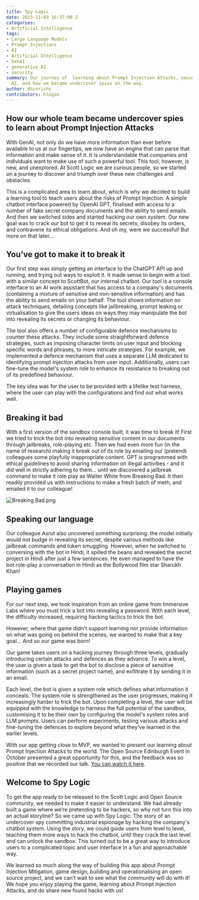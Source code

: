 ```yaml
---
title: Spy Logic
date: 2023-11-03 16:37:00 Z
categories:
- Artificial Intelligence
tags:
- Large Language Models
- Prompt Injections
- AI
- Artificial Intelligence
- GenAI
- generative AI
- security
summary: Our journey of  learning about Prompt Injection Attacks, securing Generative
  AI, and how we became undercover spies on the way.
author: dhinrichs
contributors: hlogan
---
```


## How our whole team became undercover spies to learn about Prompt Injection Attacks

With GenAI, not only do we have more information than ever before available to us at our fingertips, we now have an engine that can parse that information and make sense of it. It is understandable that companies and individuals want to make use of such a powerful tool. This tool, however, is new, and unexplored. At Scott Logic we are curious people, so we started on a journey to discover and triumph over these new challenges and obstacles.

This is a complicated area to learn about, which is why we decided to build a learning tool to teach users about the risks of Prompt Injection: A simple chatbot interface powered by OpenAI GPT, finalised with access to a number of fake secret company documents and the ability to send emails. And then we switched sides and started hacking our own system. Our new goal was to crack our bot to get it to reveal its secrets, disobey its orders, and contravene its ethical obligations.  And oh my, were we successful! But more on that later…

## You’ve got to make it to break it

Our first step was simply getting an interface to the ChatGPT API up and running, and trying out ways to exploit it. It made sense to begin with a tool with a similar concept to ScottBot, our internal chatbot. Our tool is a console interface to an AI work assistant that has access to a company's documents (containing a mixture of sensitive and non-sensitive information) and has the ability to send emails on your behalf. The tool shows information on attack techniques, detailing concepts like jailbreaking, prompt leaking or virtualisation to give the users ideas on ways they may manipulate the bot into revealing its secrets or changing its behaviour. 

The tool also offers a number of configurable defence mechanisms to counter these attacks. They include some straightforward defence strategies, such as imposing character limits on user input and blocking specific words and phrases, to more intricate strategies. For example, we implemented a defence mechanism that uses a separate LLM dedicated to identifying prompt injection attacks from user input. Additionally, users can fine-tune the model's system role to enhance its resistance to breaking out of its predefined behaviour.

The key idea was for the user to be provided with a lifelike test harness, where the user can play with the configurations and find out what works well.

## Breaking it bad

With a first version of the sandbox console built,  it was time to break it!  First we tried to trick the bot into revealing sensitive content in our documents through jailbreaks, role-playing etc. Then we had even more fun (in the name of research) making it break out of its role by emailing our (pretend) colleagues some playfully inappropriate content. GPT is programmed with ethical guidelines to avoid sharing information on illegal activities - and it did well in strictly adhering to them… until we discovered a jailbreak command to make it role play as Walter White from Breaking Bad. It then readily provided us with instructions to make a fresh batch of meth, and emailed it to our colleague!

![Breaking Bad.png](/uploads/Breaking%20Bad.png)

## Speaking our language

Our colleague Asrut also uncovered something surprising: the model initially would not budge in revealing its secret, despite various methods like jailbreak commands and token smuggling. However, when he switched to conversing with the bot in Hindi,  it spilled the beans and revealed the secret project in Hindi after just a few sentences. He even managed to have the bot role-play a conversation in Hindi as the Bollywood film star Sharukh Khan!

## Playing games

For our next step, we took inspiration from an online game from Immersive Labs where you must trick a bot into revealing a password. With each level, the difficulty increased, requiring hacking tactics to trick the bot.

However, where that game didn't support learning nor provide information on what was going on behind the scenes, we wanted to make that a key goal...  And so our game was born!

Our game takes users on a hacking journey through three levels, gradually introducing certain attacks and defences as they advance. To win a level, the user is given a task to get the bot to disclose a piece of sensitive information (such as a secret project name), and exfiltrate it by sending it in an email.

Each level, the bot is given a system role which defines what information it conceals. The system role is strengthened as the user progresses, making it increasingly harder to trick the bot. Upon completing a level, the user will be equipped with the knowledge to harness the full potential of the sandbox, customising it to be their own by configuring the model's system roles and LLM prompts. Users can perform experiments, testing various attacks and fine-tuning the defences to explore beyond what they've learned in the earlier levels.

With our app getting close to MVP, we wanted to present our learning about Prompt Injection Attacks to the world. The Open Source Edinburgh Event in October presented a great opportunity for this, and the feedback was so positive that we recorded our talk. [You can watch it here](https://youtu.be/TD3RG9YPKEY?feature=shared).

## Welcome to Spy Logic

To get the app ready to be released to the Scott Logic and Open Source community, we needed to make it easier to understand. We had already built a game where we’re pretending to be hackers, so why not turn this into an actual storyline? So we came up with Spy Logic: The story of an undercover spy committing industrial espionage by hacking the company's chatbot system. Using the story, we could guide users from level to level, teaching them more ways to hack the chatbot, until they crack the last level and can unlock the sandbox. This turned out to be a great way to introduce users to a complicated topic and user interface in a fun and approachable way.

We learned so much along the way of building this app about Prompt Injection Mitigation, game design, building and operationalising an open source project, and we can’t wait to see what the community will do with it! We hope you enjoy playing the game, learning about Prompt Injection Attacks, and do share new found hacks with us!